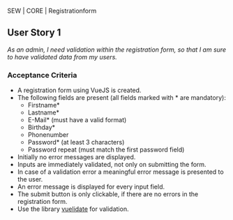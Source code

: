 SEW | CORE | Registrationform

## User Story 1
*As an admin, I need validation within the registration form, so that I am sure to have validated data from my users.*

### Acceptance Criteria
- A registration form using VueJS is created.
- The following fields are present (all fields marked with * are mandatory):
  - Firstname*
  - Lastname*
  - E-Mail* (must have a valid format)
  - Birthday*
  - Phonenumber
  - Password* (at least 3 characters)
  - Password repeat (must match the first password field)  
- Initially no error messages are displayed.
- Inputs are immediately validated, not only on submitting the form.
- In case of a validation error a meaningful error message is presented to the user.
- An error message is displayed for every input field.
- The submit button is only clickable, if there are no errors in the registration form.
- Use the library [vuelidate](https://vuelidate-next.netlify.app/) for validation.
